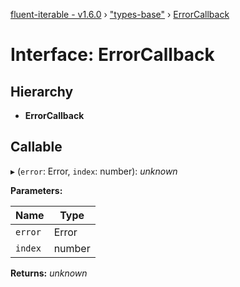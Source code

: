 [fluent-iterable - v1.6.0](../README.md) › ["types-base"](../modules/_types_base_.md) › [ErrorCallback](_types_base_.errorcallback.md)

# Interface: ErrorCallback

## Hierarchy

* **ErrorCallback**

## Callable

▸ (`error`: Error, `index`: number): *unknown*

**Parameters:**

Name | Type |
------ | ------ |
`error` | Error |
`index` | number |

**Returns:** *unknown*

